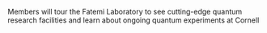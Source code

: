 Members will tour the Fatemi Laboratory to see cutting-edge quantum research facilities and learn about ongoing quantum experiments at Cornell